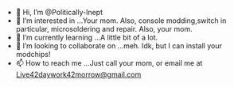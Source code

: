 - 👋 Hi, I’m @Politically-Inept
- 👀 I’m interested in ...Your mom. Also, console modding,switch in particular, microsoldering and repair. Also, your mom.
- 🌱 I’m currently learning ...A little bit of a lot.
- 💞️ I’m looking to collaborate on ...meh. Idk, but I can install your modchips!
- 📫 How to reach me ...Just call your mom, or email me at Live42daywork42morrow@gmail.com


<!---
Politically-Inept/Politically-Inept is a ✨ special ✨ repository because its `README.md` (this file) appears on your GitHub profile.
You can click the Preview link to take a look at your changes.
--->
